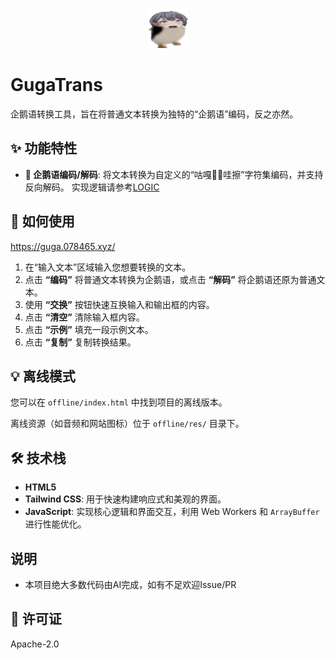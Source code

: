<p align="center">
  <img src="./offline/res/favicon.png" alt="GugaTrans Logo">
</p>

# GugaTrans

企鹅语转换工具，旨在将普通文本转换为独特的“企鹅语”编码，反之亦然。

## ✨ 功能特性

-   **🐧 企鹅语编码/解码**: 将文本转换为自定义的“咕嘎🐧🍄哇擦”字符集编码，并支持反向解码。
实现逻辑请参考[LOGIC](./LOGIC.md)

## 🚀 如何使用

https://guga.078465.xyz/

1.  在“输入文本”区域输入您想要转换的文本。
2.  点击 **“编码”** 将普通文本转换为企鹅语，或点击 **“解码”** 将企鹅语还原为普通文本。
3.  使用 **“交换”** 按钮快速互换输入和输出框的内容。
4.  点击 **“清空”** 清除输入框内容。
5.  点击 **“示例”** 填充一段示例文本。
6.  点击 **“复制”** 复制转换结果。

## 💡 离线模式

您可以在 `offline/index.html` 中找到项目的离线版本。

离线资源（如音频和网站图标）位于 `offline/res/` 目录下。


## 🛠️ 技术栈

-   **HTML5**
-   **Tailwind CSS**: 用于快速构建响应式和美观的界面。
-   **JavaScript**: 实现核心逻辑和界面交互，利用 Web Workers 和 `ArrayBuffer` 进行性能优化。


## 说明
- 本项目绝大多数代码由AI完成，如有不足欢迎Issue/PR


## 📜 许可证

Apache-2.0
